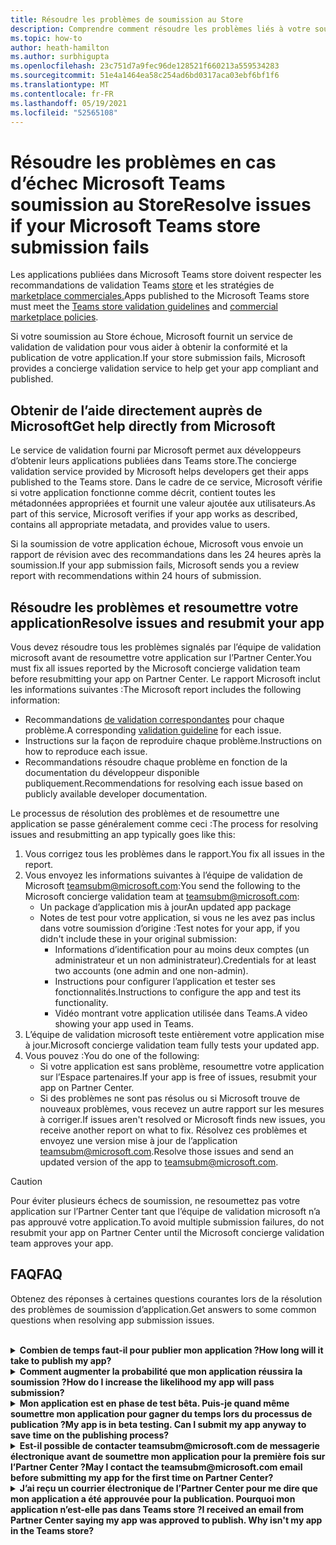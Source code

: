 ```yaml
---
title: Résoudre les problèmes de soumission au Store
description: Comprendre comment résoudre les problèmes liés à votre soumission au Microsoft Teams store.
ms.topic: how-to
author: heath-hamilton
ms.author: surbhigupta
ms.openlocfilehash: 23c751d7a9fec96de128521f660213a559534283
ms.sourcegitcommit: 51e4a1464ea58c254ad6bd0317aca03ebf6bf1f6
ms.translationtype: MT
ms.contentlocale: fr-FR
ms.lasthandoff: 05/19/2021
ms.locfileid: "52565108"
---
```

# <a name="resolve-issues-if-your-microsoft-teams-store-submission-fails"></a><span data-ttu-id="bb585-103">Résoudre les problèmes en cas d’échec Microsoft Teams soumission au Store</span><span class="sxs-lookup"><span data-stu-id="bb585-103">Resolve issues if your Microsoft Teams store submission fails</span></span>

<span data-ttu-id="bb585-104">Les applications publiées dans Microsoft Teams store doivent respecter les recommandations de validation Teams [store](~/concepts/deploy-and-publish/appsource/prepare/teams-store-validation-guidelines.md) et les stratégies de [marketplace commerciales.](/legal/marketplace/certification-policies)</span><span class="sxs-lookup"><span data-stu-id="bb585-104">Apps published to the Microsoft Teams store must meet the [Teams store validation guidelines](~/concepts/deploy-and-publish/appsource/prepare/teams-store-validation-guidelines.md) and [commercial marketplace policies](/legal/marketplace/certification-policies).</span></span>

<span data-ttu-id="bb585-105">Si votre soumission au Store échoue, Microsoft fournit un service de validation de validation pour vous aider à obtenir la conformité et la publication de votre application.</span><span class="sxs-lookup"><span data-stu-id="bb585-105">If your store submission fails, Microsoft provides a concierge validation service to help get your app compliant and published.</span></span>

## <a name="get-help-directly-from-microsoft"></a><span data-ttu-id="bb585-106">Obtenir de l’aide directement auprès de Microsoft</span><span class="sxs-lookup"><span data-stu-id="bb585-106">Get help directly from Microsoft</span></span>

<span data-ttu-id="bb585-107">Le service de validation fourni par Microsoft permet aux développeurs d’obtenir leurs applications publiées dans Teams store.</span><span class="sxs-lookup"><span data-stu-id="bb585-107">The concierge validation service provided by Microsoft helps developers get their apps published to the Teams store.</span></span> <span data-ttu-id="bb585-108">Dans le cadre de ce service, Microsoft vérifie si votre application fonctionne comme décrit, contient toutes les métadonnées appropriées et fournit une valeur ajoutée aux utilisateurs.</span><span class="sxs-lookup"><span data-stu-id="bb585-108">As part of this service, Microsoft verifies if your app works as described, contains all appropriate metadata, and provides value to users.</span></span>

<span data-ttu-id="bb585-109">Si la soumission de votre application échoue, Microsoft vous envoie un rapport de révision avec des recommandations dans les 24 heures après la soumission.</span><span class="sxs-lookup"><span data-stu-id="bb585-109">If your app submission fails, Microsoft sends you a review report with recommendations within 24 hours of submission.</span></span>

## <a name="resolve-issues-and-resubmit-your-app"></a><span data-ttu-id="bb585-110">Résoudre les problèmes et resoumettre votre application</span><span class="sxs-lookup"><span data-stu-id="bb585-110">Resolve issues and resubmit your app</span></span>

<span data-ttu-id="bb585-111">Vous devez résoudre tous les problèmes signalés par l’équipe de validation microsoft avant de resoumettre votre application sur l’Partner Center.</span><span class="sxs-lookup"><span data-stu-id="bb585-111">You must fix all issues reported by the Microsoft concierge validation team before resubmitting your app on Partner Center.</span></span> <span data-ttu-id="bb585-112">Le rapport Microsoft inclut les informations suivantes :</span><span class="sxs-lookup"><span data-stu-id="bb585-112">The Microsoft report includes the following information:</span></span>

* <span data-ttu-id="bb585-113">Recommandations [de validation correspondantes](~/concepts/deploy-and-publish/appsource/prepare/teams-store-validation-guidelines.md) pour chaque problème.</span><span class="sxs-lookup"><span data-stu-id="bb585-113">A corresponding [validation guideline](~/concepts/deploy-and-publish/appsource/prepare/teams-store-validation-guidelines.md) for each issue.</span></span>
* <span data-ttu-id="bb585-114">Instructions sur la façon de reproduire chaque problème.</span><span class="sxs-lookup"><span data-stu-id="bb585-114">Instructions on how to reproduce each issue.</span></span>
* <span data-ttu-id="bb585-115">Recommandations résoudre chaque problème en fonction de la documentation du développeur disponible publiquement.</span><span class="sxs-lookup"><span data-stu-id="bb585-115">Recommendations for resolving each issue based on publicly available developer documentation.</span></span>

<span data-ttu-id="bb585-116">Le processus de résolution des problèmes et de resoumettre une application se passe généralement comme ceci :</span><span class="sxs-lookup"><span data-stu-id="bb585-116">The process for resolving issues and resubmitting an app typically goes like this:</span></span>

1. <span data-ttu-id="bb585-117">Vous corrigez tous les problèmes dans le rapport.</span><span class="sxs-lookup"><span data-stu-id="bb585-117">You fix all issues in the report.</span></span>
1. <span data-ttu-id="bb585-118">Vous envoyez les informations suivantes à l’équipe de validation de Microsoft <a href="mailto:teamsubm@microsoft.com">teamsubm@microsoft.com</a>:</span><span class="sxs-lookup"><span data-stu-id="bb585-118">You send the following to the Microsoft concierge validation team at <a href="mailto:teamsubm@microsoft.com">teamsubm@microsoft.com</a>:</span></span>
   * <span data-ttu-id="bb585-119">Un package d’application mis à jour</span><span class="sxs-lookup"><span data-stu-id="bb585-119">An updated app package</span></span>
   * <span data-ttu-id="bb585-120">Notes de test pour votre application, si vous ne les avez pas inclus dans votre soumission d’origine :</span><span class="sxs-lookup"><span data-stu-id="bb585-120">Test notes for your app, if you didn't include these in your original submission:</span></span>
      * <span data-ttu-id="bb585-121">Informations d’identification pour au moins deux comptes (un administrateur et un non administrateur).</span><span class="sxs-lookup"><span data-stu-id="bb585-121">Credentials for at least two accounts (one admin and one non-admin).</span></span>
      * <span data-ttu-id="bb585-122">Instructions pour configurer l’application et tester ses fonctionnalités.</span><span class="sxs-lookup"><span data-stu-id="bb585-122">Instructions to configure the app and test its functionality.</span></span>
      * <span data-ttu-id="bb585-123">Vidéo montrant votre application utilisée dans Teams.</span><span class="sxs-lookup"><span data-stu-id="bb585-123">A video showing your app used in Teams.</span></span>
1. <span data-ttu-id="bb585-124">L’équipe de validation microsoft teste entièrement votre application mise à jour.</span><span class="sxs-lookup"><span data-stu-id="bb585-124">Microsoft concierge validation team fully tests your updated app.</span></span>
1. <span data-ttu-id="bb585-125">Vous pouvez :</span><span class="sxs-lookup"><span data-stu-id="bb585-125">You do one of the following:</span></span>
   * <span data-ttu-id="bb585-126">Si votre application est sans problème, resoumettre votre application sur l’Espace partenaires.</span><span class="sxs-lookup"><span data-stu-id="bb585-126">If your app is free of issues, resubmit your app on Partner Center.</span></span>
   * <span data-ttu-id="bb585-127">Si des problèmes ne sont pas résolus ou si Microsoft trouve de nouveaux problèmes, vous recevez un autre rapport sur les mesures à corriger.</span><span class="sxs-lookup"><span data-stu-id="bb585-127">If issues aren't resolved or Microsoft finds new issues, you receive another report on what to fix.</span></span> <span data-ttu-id="bb585-128">Résolvez ces problèmes et envoyez une version mise à jour de l’application <a href="mailto:teamsubm@microsoft.com">teamsubm@microsoft.com</a>.</span><span class="sxs-lookup"><span data-stu-id="bb585-128">Resolve those issues and send an updated version of the app to <a href="mailto:teamsubm@microsoft.com">teamsubm@microsoft.com</a>.</span></span>

> [!CAUTION]
> <span data-ttu-id="bb585-129">Pour éviter plusieurs échecs de soumission, ne resoumettez pas votre application sur l’Partner Center tant que l’équipe de validation microsoft n’a pas approuvé votre application.</span><span class="sxs-lookup"><span data-stu-id="bb585-129">To avoid multiple submission failures, do not resubmit your app on Partner Center until the Microsoft concierge validation team approves your app.</span></span>

## <a name="faq"></a><span data-ttu-id="bb585-130">FAQ</span><span class="sxs-lookup"><span data-stu-id="bb585-130">FAQ</span></span>

<span data-ttu-id="bb585-131">Obtenez des réponses à certaines questions courantes lors de la résolution des problèmes de soumission d’application.</span><span class="sxs-lookup"><span data-stu-id="bb585-131">Get answers to some common questions when resolving app submission issues.</span></span>

<br>

<details>

<summary><span data-ttu-id="bb585-132"><b>Combien de temps faut-il pour publier mon application ?</b></span><span class="sxs-lookup"><span data-stu-id="bb585-132"><b>How long will it take to publish my app?</b></span></span></summary>

<span data-ttu-id="bb585-133">Si votre soumission au Store ne présente aucun problème, votre application publiera dans un délai de 1 à 2 jours ou moins.</span><span class="sxs-lookup"><span data-stu-id="bb585-133">If your store submission has no issues, your app will publish within 1-2 business days.</span></span> <span data-ttu-id="bb585-134">Si votre application échoue, une équipe microsoft vous fournit des recommandations pour résoudre les problèmes.</span><span class="sxs-lookup"><span data-stu-id="bb585-134">If your app fails, a team from Microsoft provides you with recommendations to fix the issues.</span></span> <span data-ttu-id="bb585-135">Une fois ces correctifs corrigés et que vous renvoyez une application mise à jour à cette équipe, vous serez averti dans les 24 heures si votre application est prête à être publiée ou si elle a encore besoin de travail.</span><span class="sxs-lookup"><span data-stu-id="bb585-135">Once you make those fixes and resend an updated app to that team, you will be notified in 24 hours if your app is ready to publish or still needs more work.</span></span>

<br>

</details>

<details>

<summary><span data-ttu-id="bb585-136"><b>Comment augmenter la probabilité que mon application réussira la soumission ?</b></span><span class="sxs-lookup"><span data-stu-id="bb585-136"><b>How do I increase the likelihood my app will pass submission?</b></span></span></summary>

<span data-ttu-id="bb585-137">Les opérations suivantes peuvent aboutir à une soumission réussie :</span><span class="sxs-lookup"><span data-stu-id="bb585-137">Doing the following can lead to a successful submission:</span></span>

1. <span data-ttu-id="bb585-138">Développez votre application en fonction des recommandations [Teams conception.](~/concepts/design/design-teams-app-overview.md)</span><span class="sxs-lookup"><span data-stu-id="bb585-138">Develop your app based on the [Teams design guidelines](~/concepts/design/design-teams-app-overview.md).</span></span>
1. <span data-ttu-id="bb585-139">Assurez-vous que votre application respecte les instructions de [validation Teams store](~/concepts/deploy-and-publish/appsource/prepare/teams-store-validation-guidelines.md) et les stratégies de certification de Microsoft Commercial [Marketplace.](/legal/marketplace/certification-policies)</span><span class="sxs-lookup"><span data-stu-id="bb585-139">Make sure your app adheres to the [Teams store validation guidelines](~/concepts/deploy-and-publish/appsource/prepare/teams-store-validation-guidelines.md) and [Microsoft commercial marketplace certification policies](/legal/marketplace/certification-policies).</span></span>
1. <span data-ttu-id="bb585-140">Testez votre package d’application avec [l Microsoft Teams de validation d’application.](https://dev.teams.microsoft.com/appvalidation.html)</span><span class="sxs-lookup"><span data-stu-id="bb585-140">Test your app package with the [Microsoft Teams app validation tool](https://dev.teams.microsoft.com/appvalidation.html).</span></span>
1. <span data-ttu-id="bb585-141">[Préparez votre soumission Teams au Store.](~/concepts/deploy-and-publish/appsource/prepare/submission-checklist.md)</span><span class="sxs-lookup"><span data-stu-id="bb585-141">[Prepare your Teams store submission](~/concepts/deploy-and-publish/appsource/prepare/submission-checklist.md).</span></span>

<br>

</details>

<details>

<summary><span data-ttu-id="bb585-142"><b>Mon application est en phase de test bêta. Puis-je quand même soumettre mon application pour gagner du temps lors du processus de publication ?</b></span><span class="sxs-lookup"><span data-stu-id="bb585-142"><b>My app is in beta testing. Can I submit my app anyway to save time on the publishing process?</b></span></span></summary>

<span data-ttu-id="bb585-143">Non.</span><span class="sxs-lookup"><span data-stu-id="bb585-143">No.</span></span> <span data-ttu-id="bb585-144">Microsoft valide uniquement les applications prêtes pour la production.</span><span class="sxs-lookup"><span data-stu-id="bb585-144">Microsoft only validates production-ready apps.</span></span>

<br>

</details>

<details>

<summary><span data-ttu-id="bb585-145"><b>Est-il possible de contacter teamsubm@microsoft.com de messagerie électronique avant de soumettre mon application pour la première fois sur l’Partner Center ?</b></span><span class="sxs-lookup"><span data-stu-id="bb585-145"><b>May I contact the teamsubm@microsoft.com email before submitting my app for the first time on Partner Center?</b></span></span></summary>

<span data-ttu-id="bb585-146">Non.</span><span class="sxs-lookup"><span data-stu-id="bb585-146">No.</span></span> <span data-ttu-id="bb585-147">Microsoft ne commence pas à valider votre application tant que vous n’avez pas soumis votre application pour la première fois sur l’Partner Center.</span><span class="sxs-lookup"><span data-stu-id="bb585-147">Microsoft doesn't start validating your app until you submit your app for the first time on Partner Center.</span></span>

<br>

</details>

<details>

<summary><span data-ttu-id="bb585-148"><b>J’ai reçu un courrier électronique de l’Partner Center pour me dire que mon application a été approuvée pour la publication. Pourquoi mon application n’est-elle pas dans Teams store ?</b></span><span class="sxs-lookup"><span data-stu-id="bb585-148"><b>I received an email from Partner Center saying my app was approved to publish. Why isn't my app in the Teams store?</b></span></span></summary>

<span data-ttu-id="bb585-149">Une fois votre application approuvée, la publication prend généralement entre 1 et 2 jours ou jours, en fonction des fonctionnalités de l’application.</span><span class="sxs-lookup"><span data-stu-id="bb585-149">Once your app is approved, publishing usually takes 1-2 business days depending on the app's capabilities.</span></span><span data-ttu-id="bb585-150">Si votre application n’a pas été publiée au bout de deux jours ouv, contactez <a href="mailto:teamsubm@microsoft.com">teamsubm@microsoft.com</a>.</span><span class="sxs-lookup"><span data-stu-id="bb585-150"> If your app hasn't published after two business days, contact <a href="mailto:teamsubm@microsoft.com">teamsubm@microsoft.com</a>.</span></span>

<br>

</details>
